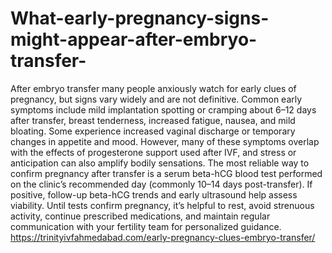 # What-early-pregnancy-signs-might-appear-after-embryo-transfer-

After embryo transfer many people anxiously watch for early clues of pregnancy, but signs vary widely and are not definitive. Common early symptoms include mild implantation spotting or cramping about 6–12 days after transfer, breast tenderness, increased fatigue, nausea, and mild bloating. Some experience increased vaginal discharge or temporary changes in appetite and mood. However, many of these symptoms overlap with the effects of progesterone support used after IVF, and stress or anticipation can also amplify bodily sensations. The most reliable way to confirm pregnancy after transfer is a serum beta-hCG blood test performed on the clinic’s recommended day (commonly 10–14 days post-transfer). If positive, follow-up beta-hCG trends and early ultrasound help assess viability. Until tests confirm pregnancy, it’s helpful to rest, avoid strenuous activity, continue prescribed medications, and maintain regular communication with your fertility team for personalized guidance.
https://trinityivfahmedabad.com/early-pregnancy-clues-embryo-transfer/
